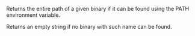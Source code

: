Returns the entire path of a given binary if it can be found using the PATH environment variable.

Returns an empty string if no binary with such name can be found.
